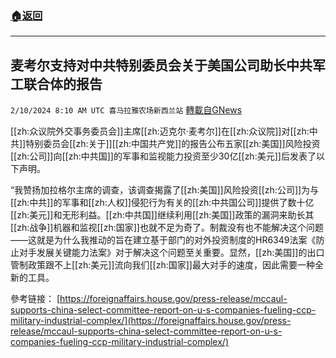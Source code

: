 ###  [:house:返回](README.md)
---


## 麦考尔支持对中共特别委员会关于美国公司助长中共军工联合体的报告
`2/10/2024 8:10 AM UTC 喜马拉雅农场新西兰站` [轉載自GNews](https://gnews.org/articles/2296964)

[[zh:众议院外交事务委员会]]主席[[zh:迈克尔·麦考尔]]在[[zh:众议院]]对[[zh:中共]]特别委员会[[zh:关于]][[zh:中国共产党]]的报告公布五家[[zh:美国]]风险投资[[zh:公司]]向[[zh:中共国]]的军事和监视能力投资至少30亿[[zh:美元]]后发表了以下声明。

“我赞扬加拉格尔主席的调查，该调查揭露了[[zh:美国]]风险投资[[zh:公司]]为与[[zh:中共]]的军事和[[zh:人权]]侵犯行为有关的[[zh:中共国公司]]提供了数十亿[[zh:美元]]和无形利益。[[zh:中共国]]继续利用[[zh:美国]]政策的漏洞来助长其[[zh:战争]]机器和监视[[zh:国家]]也就不足为奇了。制裁没有也不能解决这个问题——这就是为什么我推动的旨在建立基于部门的对外投资制度的HR6349法案《防止对手发展关键能力法案》对于解决这个问题至关重要。显然，[[zh:美国]]的出口管制政策跟不上[[zh:美元]]流向我们[[zh:国家]]最大对手的速度，因此需要一种全新的工具。

參考链接：
[https://foreignaffairs.house.gov/press-release/mccaul-supports-china-select-committee-report-on-u-s-companies-fueling-ccp-military-industrial-complex/](https://foreignaffairs.house.gov/press-release/mccaul-supports-china-select-committee-report-on-u-s-companies-fueling-ccp-military-industrial-complex/)





